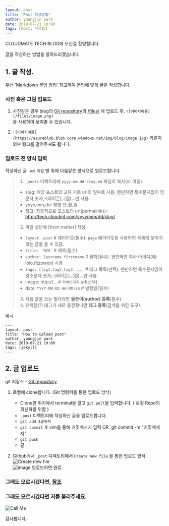```yaml
---
layout: post
title: "Post 작성방법"
author: youngjin park
date: 2019-07-21 19:00
tags: [Post, 작성법]
---
```


CLOUDMATE TECH BLOG에 오신걸 환영합니다.

글을 작성하는 방법을 알려드리겠습니다.

## 1. 글 작성.

우선 '[Markdown 문법 정리](https://post.naver.com/viewer/postView.nhn?volumeNo=24627214&memberNo=42458017)' 참고하여 문법에 맞게 글을 작성합니다.

### 사진 혹은 그림 업로드
1. 사진같은 경우 blog의 [Git repository](https://github.com/mate365/mate365.github.io)의
 [/files/](https://github.com/mate365/mate365.github.io/tree/master/files) 에 업로드 후,
 `![이미지이름](/files/image.png)`  
 을 사용하여 보여줄 수 있습니다.
     
2. `![이미지이름](https://azureblob.blob.core.windows.net/img/blog/image.jpg)` 와같이 외부 링크를 걸어주셔도 됩니다.

### 업로드 전 양식 입력
작성하신 글 `.md 파일` 맨 위에 다음같은 양식으로 업로드합니다.
> 1. `_posts` 디렉토리에 `yyyy-mm-dd-slug.md` 파일로 복사(or 이동).
>  - slug: 해당 포스트의 고유 키로 url의 일부로 사용. 왠만하면 특수문자없이 영문자,숫자,-(하이픈),.(점)...만 사용.
>  - yyyy,mm,dd: 발행 년,월,일.
>  - 참고: 최종적으로 포스트의 url(permalink)는 http://tech.cloudmt.com/yyyy/mm/dd/slug/
> 2. 파일 상단에 [front matter] 작성
>  - `layout: post` # 레이아웃(필수). `page` 레이아웃을 사용하면 목록에 보이지 않는 글을 쓸 수 있음.
>  - `title: '제목'` # 제목(필수)
>  - `author: lastname.firstname` # 필자(필수). 왠만하면 회사 아이디(예: iolo.fitzowen) 사용
>  - `tags: [tag1,tag2,tag3,...]` # 태그 목록(선택). 왠만하면 특수문자없이 영소문자,숫자,-(하이픈),.(점)...만 사용.
>  - image: http://... # `커버이미지` url(선택)
>  - date: `YYYY-MM-DD HH:MM:SS` # 발행일(필수)
> 3. 처음 글을 쓰는 필자라면 **글쓴이(author) 등록**(필수)
> 4. 유력한(?) 태그가 새로 등장했다면 **태그 등록**(검색을 위한 도구)  

예시
```
---
layout: post
title: "How to upload post"
author: youngjin park
date: 2019-07-21 19:00
tags: [jekyll]
---
```  

## 2. 글 업로드
git 저장소 - [Git repository](https://github.com/mate365/mate365.github.io)
1. 로컬에 clone합니다. (Git 명령어를 통한 업로드 방식)
    - Clone한 위치에서 terminal을 열고 `git pull`을 입력합니다. ( 로컬 Repo의 최신화를 위함 )
    - `_post` 디렉토리에 작성하신 글을 업로드합니다.
    - `git add $글위치`
    - `git commit` 후 vim을 통해 커밋메시지 입력 OR `git commit -m "커밋메세지"
    - `git push`
    - 끝

2. Github에서 `_post` 디렉토리에서 `Create new file` 을 통한 업로드 방식
![Create new file](https://user-images.githubusercontent.com/16531527/71944036-ec5d8a80-3205-11ea-99fe-bd12b7dede9a.png)  
![image](https://user-images.githubusercontent.com/16531527/71944146-37779d80-3206-11ea-9035-b353ff14356f.png)
업로드하면 완료.


### 그래도 모르시겠다면, [참조](https://raw.githubusercontent.com/mate365/mate365.github.io/master/_posts/2019-11-28-Insight2019_1.md)
### 그래도 모르시겠다면 저를 불러주세요.
![Call Me](https://kr.seaicons.com/wp-content/uploads/2015/09/Giraffe-icon.png)

감사합니다.
